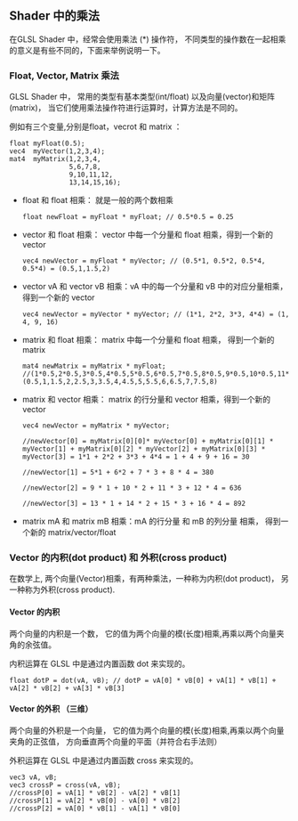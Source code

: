 
## Shader 中的乘法

在GLSL Shader 中，经常会使用乘法 (*) 操作符， 不同类型的操作数在一起相乘的意义是有些不同的，下面来举例说明一下。

### Float, Vector, Matrix 乘法 

GLSL Shader 中， 常用的类型有基本类型(int/float) 以及向量(vector)和矩阵 (matrix)， 当它们使用乘法操作符进行运算时，计算方法是不同的。

例如有三个变量,分别是float，vecrot 和 matrix ：

    float myFloat(0.5);
    vec4  myVector(1,2,3,4);
    mat4  myMatrix(1,2,3,4,
                   5,6,7,8,
                   9,10,11,12,
                   13,14,15,16);

- float 和 float 相乘： 就是一般的两个数相乘

      float newFloat = myFloat * myFloat; // 0.5*0.5 = 0.25

- vector 和 float 相乘： vector 中每一个分量和 float 相乘，得到一个新的 vector

      vec4 newVector = myFloat * myVector; // (0.5*1, 0.5*2, 0.5*4, 0.5*4) = (0.5,1,1.5,2)

- vector vA 和 vector vB 相乘：vA 中的每一个分量和 vB 中的对应分量相乘， 得到一个新的 vector

      vec4 newVector = myVector * myVector; // (1*1, 2*2, 3*3, 4*4) = (1, 4, 9, 16)
  
- matrix 和 float 相乘： matrix 中每一个分量和 float 相乘， 得到一个新的 matrix 
    
      mat4 newMatrix = myMatrix * myFloat; //(1*0.5,2*0.5,3*0.5,4*0.5,5*0.5,6*0.5,7*0.5,8*0.5,9*0.5,10*0.5,11*0.5,12*0.5,13*0.5,14*0.5,15*0.5,16*0.5)=(0.5,1,1.5,2,2.5,3,3.5,4,4.5,5,5.5,6,6.5,7,7.5,8)
    
- matrix 和 vector 相乘： matrix 的行分量和 vector 相乘，得到一个新的 vector 

      vec4 newVector = myMatrix * myVector;
    
      //newVector[0] = myMatrix[0][0]* myVector[0] + myMatrix[0][1] * myVector[1] + myMatrix[0][2] * myVector[2] + myMatrix[0][3] * myVector[3] = 1*1 + 2*2 + 3*3 + 4*4 = 1 + 4 + 9 + 16 = 30
    
      //newVector[1] = 5*1 + 6*2 + 7 * 3 + 8 * 4 = 380
    
      //newVector[2] = 9 * 1 + 10 * 2 + 11 * 3 + 12 * 4 = 636
    
      //newVector[3] = 13 * 1 + 14 * 2 + 15 * 3 + 16 * 4 = 892
    
- matrix mA 和 matrix mB 相乘：mA 的行分量 和 mB 的列分量 相乘， 得到一个新的 matrix/vector/float 


### Vector 的内积(dot product) 和 外积(cross product) 

在数学上, 两个向量(Vector)相乘，有两种乘法，一种称为内积(dot product)， 另一种称为外积(cross product).

#### Vector 的内积 

两个向量的内积是一个数， 它的值为两个向量的模(长度)相乘,再乘以两个向量夹角的余弦值。

内积运算在 GLSL 中是通过内置函数 dot 来实现的。

    float dotP = dot(vA, vB); // dotP = vA[0] * vB[0] + vA[1] * vB[1] + vA[2] * vB[2] + vA[3] * vB[3] 

#### Vector 的外积 （三维） 

两个向量的外积是一个向量， 它的值为两个向量的模(长度)相乘,再乘以两个向量夹角的正弦值， 方向垂直两个向量的平面（并符合右手法则） 

外积运算在 GLSL 中是通过内置函数 cross  来实现的。

    vec3 vA, vB;
    vec3 crossP = cross(vA, vB); 
    //crossP[0] = vA[1] * vB[2] - vA[2] * vB[1]
    //crossP[1] = vA[2] * vB[0] - vA[0] * vB[2]
    //crossP[2] = vA[0] * vB[1] - vA[1] * vB[0] 

